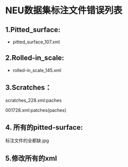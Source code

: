 # NEU数据集标注文件错误列表

## 1.Pitted_surface:

* pitted_surface_107.xml

## 2.Rolled-in_scale:

* rolled-in_scale_145.xml

## 3.Scratches：

scratches_228.xml:paches

001728.xml:patches(paches)

## 4. 所有的pitted-surface:

标注文件的<filename>全都缺.jpg

## 5.修改所有的xml

